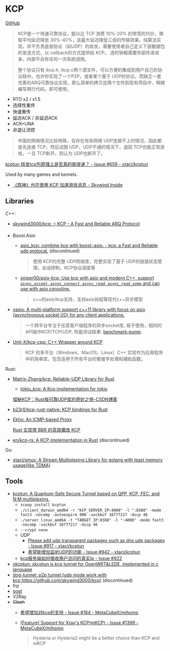 # KCP
[GitHub](https://github.com/skywind3000/kcp)

> KCP是一个快速可靠协议，能以比 TCP 浪费 10%-20% 的带宽的代价，换取平均延迟降低 30%-40%，且最大延迟降低三倍的传输效果。纯算法实现，并不负责底层协议（如UDP）的收发，需要使用者自己定义下层数据包的发送方式，以 callback的方式提供给 KCP。 连时钟都需要外部传递进来，内部不会有任何一次系统调用。
> 
> 整个协议只有 ikcp.h, ikcp.c两个源文件，可以方便的集成到用户自己的协议栈中。也许你实现了一个P2P，或者某个基于 UDP的协议，而缺乏一套完善的ARQ可靠协议实现，那么简单的拷贝这两个文件到现有项目中，稍微编写两行代码，即可使用。

- RTO x2 / x1.5
- 选择性重传
- 快速重传
- 延迟ACK / 非延迟ACK
- ACK+UNA
- 非退让流控

> 中国的网络情况比较特殊，会存在有些网络 UDP连接不上的情况，因此都是先连接 TCP，然后试图 UDP，UDP不通的情况下，退回 TCP也能正常游戏，一旦 TCP断开，则认为 UDP也断开了。

[kcptun 转发tcp包原理上是否真的能提速？ - Issue #659 - xtaci/kcptun](https://github.com/xtaci/kcptun/issues/659)

Used by many games and tunnels.
- [《原神》也在使用 KCP 加速游戏消息 - Skywind Inside](https://skywind.me/blog/archives/2706)

## Libraries
C++:
- [skywind3000/kcp: :zap: KCP - A Fast and Reliable ARQ Protocol](https://github.com/skywind3000/kcp)
- Boost.Asio
  - [asio\_kcp: combine kcp with boost::asio. - kcp: a Fast and Reliable udp protocal.](https://github.com/libinzhangyuan/asio_kcp) (discontinued)

    > 使用 KCP的完整 UDP网络库，完整实现了基于 UDP的链接状态管理，会话控制，KCP协议调度等
  - [sniper00/asio-kcp: Use kcp with asio and modern C++, support `async_accept`, `async_connect`, `async_read`, `async_read_some` and can use with asio coroutine.](https://github.com/sniper00/asio-kcp)

    > c++的asio/kcp支持，支持asio协程等现代c++异步模型
- [yasio: A multi-platform support c++11 library with focus on asio (asynchronous socket I/O) for any client applications.](https://github.com/simdsoft/yasio)

  > 一个跨平台专注于任意客户端程序的异步socket库, 易于使用，相同的API操作KCP/TCP/UDP, 性能测试结果: [benchmark-pump](https://github.com/yasio/yasio/blob/master/benchmark.md).
- [Unit-X/kcp-cpp: C++ Wrapper around KCP](https://github.com/Unit-X/kcp-cpp)

  > KCP 的多平台（Windows、MacOS、Linux）C++ 实现作为应用程序中的简单库。包含适用于所有平台的套接字处理和辅助函数。

Rust:
- [Matrix-Zhang/kcp: Reliable-UDP Library for Rust](https://github.com/Matrix-Zhang/kcp)
  - [tokio\_kcp: A Kcp implementation for tokio](https://github.com/Matrix-Zhang/tokio_kcp)

  [探秘KCP：Rust版可靠UDP库的奇妙之旅-CSDN博客](https://blog.csdn.net/gitblog_00091/article/details/139434136)
- [b23r0/kcp-rust-native: KCP bindings for Rust](https://github.com/b23r0/kcp-rust-native)
- [Ekho: An ICMP-based Proxy](https://github.com/ma-chengyuan/ekho)

  [Rust 实现带 BBR 的高效魔改 KCP](https://danglingpointer.fun/posts/KCP)
- [en/kcp-rs: A KCP implementation in Rust](https://github.com/en/kcp-rs) (discontinued)

Go:
- [xtaci/smux: A Stream Multiplexing Library for golang with least memory usage(like TDMA)](https://github.com/xtaci/smux)

## Tools
- [kcptun: A Quantum-Safe Secure Tunnel based on QPP, KCP, FEC, and N:M multiplexing.](https://github.com/xtaci/kcptun)
  - `scoop install kcptun`
  - `./client_darwin_amd64 -r "KCP_SERVER_IP:4000" -l ":8388" -mode fast3 -nocomp -autoexpire 900 -sockbuf 16777217 -dscp 46`
  - `./server_linux_amd64 -t "TARGET_IP:8388" -l ":4000" -mode fast3 -nocomp -sockbuf 16777217 -dscp 46`
  - `--crypt none`
  - UDP
    - [Please add udp transparent packages such as dns udp packages - Issue #917 - xtaci/kcptun](https://github.com/xtaci/kcptun/issues/917)
    - [希望能增加监听UDP的功能 - Issue #942 - xtaci/kcptun](https://github.com/xtaci/kcptun/issues/942)
  - [kcp服务端如何接收用户访问的真实Ip - Issue #922](https://github.com/xtaci/kcptun/issues/922)
- [xkcptun: xkcptun is kcp tunnel for OpenWRT&LEDE, implemented in c language](https://github.com/liudf0716/xkcptun)
- [dog-tunnel: p2p tunnel,(udp mode work with kcp,https://github.com/skywind3000/kcp)](https://github.com/vzex/dog-tunnel) (discontinued)
- frp
- [gost](https://v2.gost.run/kcp/)
- V2Ray
- ~~Clash~~
  - [希望增加对kcp的支持 - Issue #184 - MetaCubeX/mihomo](https://github.com/MetaCubeX/mihomo/issues/184)
  - [\[Feature\] Support for Xray's KCP(mKCP) - Issue #1399 - MetaCubeX/mihomo](https://github.com/MetaCubeX/mihomo/issues/1399)

    > Hysteria or Hysteria2 might be a better choice than KCP and mKCP
